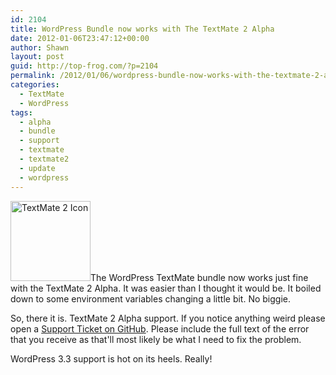 ```yaml
---
id: 2104
title: WordPress Bundle now works with The TextMate 2 Alpha
date: 2012-01-06T23:47:12+00:00
author: Shawn
layout: post
guid: http://top-frog.com/?p=2104
permalink: /2012/01/06/wordpress-bundle-now-works-with-the-textmate-2-alpha/
categories:
  - TextMate
  - WordPress
tags:
  - alpha
  - bundle
  - support
  - textmate
  - textmate2
  - update
  - wordpress
---
```

<img src="https://i1.wp.com/top-frog.com/wp-content/uploads/2012/01/TextMate2.png?resize=128%2C128" alt="TextMate 2 Icon" title="I love this icon!" width="128" height="128" class="alignright size-full wp-image-2106" srcset="https://i1.wp.com/top-frog.com/wp-content/uploads/2012/01/TextMate2.png?w=128&ssl=1 128w, https://i1.wp.com/top-frog.com/wp-content/uploads/2012/01/TextMate2.png?resize=75%2C75&ssl=1 75w" sizes="(max-width: 128px) 100vw, 128px" data-recalc-dims="1" />The WordPress TextMate bundle now works just fine with the TextMate 2 Alpha. It was easier than I thought it would be. It boiled down to some environment variables changing a little bit. No biggie.

So, there it is. TextMate 2 Alpha support. If you notice anything weird please open a [Support Ticket on GitHub](https://github.com/Gipetto/wordpress.tmbundle/issues). Please include the full text of the error that you receive as that'll most likely be what I need to fix the problem.

WordPress 3.3 support is hot on its heels. Really!